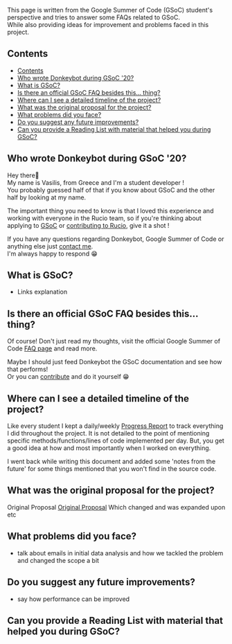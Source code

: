 This page is written from the Google Summer of Code (GSoC) student's perspective and tries to answer some FAQs related to GSoC.    
While also providing ideas for improvement and problems faced in this project.

## Contents
- [Contents](#contents)
- [Who wrote Donkeybot during GSoC '20?](#who-wrote-donkeybot-during-gsoc-20)
- [What is GSoC?](#what-is-gsoc)
- [Is there an official GSoC FAQ besides this... thing?](#is-there-an-official-gsoc-faq-besides-this-thing)
- [Where can I see a detailed timeline of the project?](#where-can-i-see-a-detailed-timeline-of-the-project)
- [What was the original proposal for the project?](#what-was-the-original-proposal-for-the-project)
- [What problems did you face?](#what-problems-did-you-face)
- [Do you suggest any future improvements?](#do-you-suggest-any-future-improvements)
- [Can you provide a Reading List with material that helped you during GSoC?](#can-you-provide-a-reading-list-with-material-that-helped-you-during-gsoc)

## Who wrote Donkeybot during GSoC '20?

Hey there👋  
My name is Vasilis, from Greece and I'm a student developer !    
You probably guessed half of that if you know about GSoC and the other half by looking at my name.   

The important thing you need to know is that I loved this experience and working with everyone in the Rucio team, so if you're thinking about applying to [GSoC](https://summerofcode.withgoogle.com/) or [contributing to Rucio](https://rucio.readthedocs.io/en/latest/contributing.html), give it a shot !

If you have any questions regarding Donkeybot, Google Summer of Code or anything else just [contact me](https://github.com/mageirakos).     
I'm always happy to respond 😁

## What is GSoC?

- Links explanation
  
## Is there an official GSoC FAQ besides this... thing?

Of course! Don't just read my thoughts, visit the official Google Summer of Code [FAQ page](https://developers.google.com/open-source/gsoc/faq) and read more. 

Maybe I should just feed Donkeybot the GSoC documentation and see how that performs!    
Or you can [contribute](/docs/getting_started.md) and do it yourself 😁

## Where can I see a detailed timeline of the project?

Like every student I kept a daily/weekly [Progress Report](https://docs.google.com/document/d/1ZwDS5vze91rO0WSC9IQEmBAzL9gpJytaLW-eqj1kTpQ/edit?usp=sharing) to track everything I did throughout the project. It is not detailed to the point of mentioning specific methods/functions/lines of code implemented per day. But, you get a good idea at how and most importantly when I worked on everything. 

I went back while writing this document and added some 'notes from the future' for some things mentioned that you won't find in the source code.  

## What was the original proposal for the project?

Original Proposal
 [Original Proposal](https://github.com/TomasJavurek/hsf.github.io/blob/master/_gsocproposals/2020/proposal_RucioSupportBot.md) Which changed and was expanded upon etc

## What problems did you face?

- talk about emails in initial data analysis and how we tackled the problem and changed the scope a bit


## Do you suggest any future improvements?

- say how performance can be improved


## Can you provide a Reading List with material that helped you during GSoC?